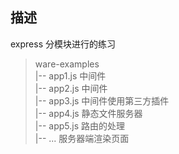 ## 描述

express 分模块进行的练习  
> ware-examples  
  |-- app1.js 中间件   
  |-- app2.js 中间件    
  |-- app3.js 中间件使用第三方插件     
  |-- app4.js 静态文件服务器     
  |-- app5.js 路由的处理    
  |-- ... 服务器端渲染页面    
